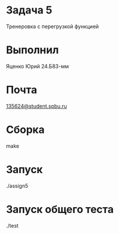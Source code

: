 # Задача 5
Тренеровка с перегрузкой функцией
# Выполнил 
Яценко Юрий 24.Б83-мм
# Почта
135624@student.spbu.ru
# Сборка 
make
# Запуск 
./assign5
# Запуск общего теста
./test